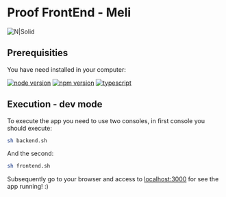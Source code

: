 # Proof FrontEnd - Meli

![N|Solid](https://www.estamosenlinea.com/wp-content/uploads/2020/03/Nuevo-isotipo-Mercado-Libre.jpg)

## Prerequisities
You have need installed in your computer:

[![node version](https://img.shields.io/badge/node-v12.x-green)](https://nodejs.org/en/) [![npm version](https://img.shields.io/badge/npm-v6.13.x-orange)](https://www.npmjs.com/) [![typescript](https://img.shields.io/badge/typescript-TypeScript-blue)](https://www.typescriptlang.org/)

## Execution - dev mode

To execute the app you need to use two consoles, in first console you should execute:


```sh
sh backend.sh
```

And the second: 
```sh
sh frontend.sh
```

Subsequently go to your browser and access to [localhost:3000](http://localhost:3000) for see the app running! :)